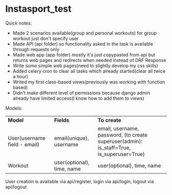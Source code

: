 # Instasport_test

Quick notes:
 - Made 2 scenarios available(group and personal workouts) for group workout just don't specify user
 - Made API (api folder) so functionality asked in the task is available through requests only
 - Made web app (app folder) mostly it's just copypasted from api but returns web pages and redirects when needed instead of DRF Response
 - Write some simple web pages(need to slightly develop my css skills)
 - Added celery cron to clear all tasks which already started(clear all twice a hour)
 - Writed my first class-based views(previously was working with function based)
 - Didn't make different level of permissions because django admin already have limited access(I know how to add them to views)
 
 Models:
 <table>
  <tr>
    <td><b>Model</b></td><td><b>Fields</b></td><td><b>To create</b></td>
  </tr>
  <tr>
    <td>User(username field - email)</td><td>email(unique), username</td><td> email, username, password, (to create superuser(admin): is_staff=True, is_superuser=True)</td>
  </tr>
  <tr>
    <td>Workout</td><td>user(optional), time, name</td><td>user(optional), time, name</td>
  </tr>
  </table>
  
  User creation is available via api/register, login via api/login, logout via api/logout
